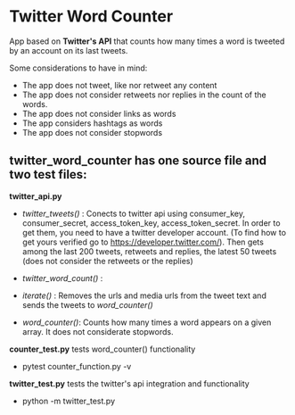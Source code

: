 # Twitter Word Counter
App based on **Twitter's API** that counts how many times a word is tweeted by an account on its last tweets. 

Some considerations to have in mind:

- The app does not tweet, like nor retweet any content
- The app does not consider retweets nor replies in the count of the words.
- The app does not consider links as words
- The app considers hashtags as words
- The app does not consider stopwords

## twitter_word_counter has one source file and two test files:

**twitter_api.py** 

- *twitter_tweets()* : Conects to twitter api using consumer_key, consumer_secret, access_token_key, access_token_secret. In order to get them, you need to have a twitter developer account. (To find how to get yours verified go to https://developer.twitter.com/). Then gets among the last 200 tweets, retweets and replies, the latest 50 tweets (does not consider the retweets or the replies)

- *twitter_word_count()* : 

- *iterate()* : Removes the urls and media urls from the tweet text and sends the tweets to *word_counter()*

- *word_counter()*: Counts how many times a word appears on a given array. It does not considerate stopwords. 

**counter_test.py** tests word_counter() functionality

* pytest counter_function.py -v

**twitter_test.py** tests the twitter's api integration and functionality

* python -m twitter_test.py

